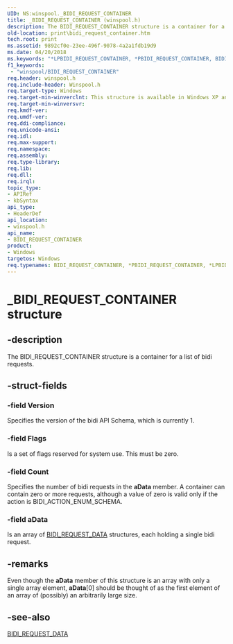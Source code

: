 ```yaml
---
UID: NS:winspool._BIDI_REQUEST_CONTAINER
title: _BIDI_REQUEST_CONTAINER (winspool.h)
description: The BIDI_REQUEST_CONTAINER structure is a container for a list of bidi requests.
old-location: print\bidi_request_container.htm
tech.root: print
ms.assetid: 9892cf0e-23ee-496f-9078-4a2a1fdb19d9
ms.date: 04/20/2018
ms.keywords: "*LPBIDI_REQUEST_CONTAINER, *PBIDI_REQUEST_CONTAINER, BIDI_REQUEST_CONTAINER, BIDI_REQUEST_CONTAINER structure [Print Devices], LPBIDI_REQUEST_CONTAINER, LPBIDI_REQUEST_CONTAINER structure pointer [Print Devices], PBIDI_REQUEST_CONTAINER, PBIDI_REQUEST_CONTAINER structure pointer [Print Devices], _BIDI_REQUEST_CONTAINER, print.bidi_request_container, spoolfnc_26c43d0f-69f8-415c-8653-79ef503fe139.xml, winspool/BIDI_REQUEST_CONTAINER, winspool/LPBIDI_REQUEST_CONTAINER, winspool/PBIDI_REQUEST_CONTAINER"
f1_keywords:
 - "winspool/BIDI_REQUEST_CONTAINER"
req.header: winspool.h
req.include-header: Winspool.h
req.target-type: Windows
req.target-min-winverclnt: This structure is available in Windows XP and later.
req.target-min-winversvr: 
req.kmdf-ver: 
req.umdf-ver: 
req.ddi-compliance: 
req.unicode-ansi: 
req.idl: 
req.max-support: 
req.namespace: 
req.assembly: 
req.type-library: 
req.lib: 
req.dll: 
req.irql: 
topic_type:
- APIRef
- kbSyntax
api_type:
- HeaderDef
api_location:
- winspool.h
api_name:
- BIDI_REQUEST_CONTAINER
product:
- Windows
targetos: Windows
req.typenames: BIDI_REQUEST_CONTAINER, *PBIDI_REQUEST_CONTAINER, *LPBIDI_REQUEST_CONTAINER
---
```


# _BIDI_REQUEST_CONTAINER structure


## -description


The BIDI_REQUEST_CONTAINER structure is a container for a list of bidi requests.


## -struct-fields




### -field Version

Specifies the version of the bidi API Schema, which is currently 1.


### -field Flags

Is a set of flags reserved for system use. This must be zero.


### -field Count

Specifies the number of bidi requests in the <b>aData</b> member. A container can contain zero or more requests, although a value of zero is valid only if the action is BIDI_ACTION_ENUM_SCHEMA.


### -field aData

Is an array of <a href="https://docs.microsoft.com/windows-hardware/drivers/ddi/winspool/ns-winspool-_bidi_request_data">BIDI_REQUEST_DATA</a> structures, each holding a single bidi request. 


## -remarks



Even though the <b>aData</b> member of this structure is an array with only a single array element, <b>aData</b>[0] should be thought of as the first element of an array of (possibly) an arbitrarily large size. 




## -see-also




<a href="https://docs.microsoft.com/windows-hardware/drivers/ddi/winspool/ns-winspool-_bidi_request_data">BIDI_REQUEST_DATA</a>
 

 

